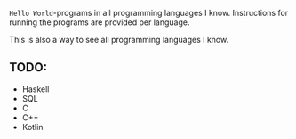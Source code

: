 `Hello World`-programs in all programming languages I know. Instructions for
running the programs are provided per language.

This is also a way to see all programming languages I know.

## TODO:

- Haskell
- SQL
- C
- C++
- Kotlin
